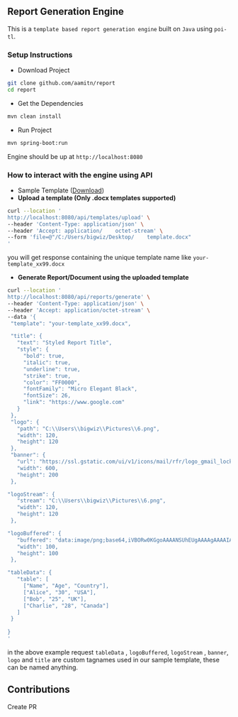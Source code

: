 ## Report Generation Engine

This is a `template based report generation engine` built on `Java` using `poi-tl`.

### Setup Instructions

 - Download Project

 ```sh
git clone github.com/aamitn/report
cd report
```
- Get the Dependencies

 ```sh
mvn clean install
```
- Run Project

 ```sh
mvn spring-boot:run
```

Engine should be up at `http://localhost:8080`

### How to interact with the engine using API

- Sample Template ([Download](https://www.github.com))
- **Upload a template (Only .docx templates supported)**

 ```sh
curl --location ' 
http://localhost:8080/api/templates/upload' \
--header 'Content-Type: application/json' \
--header 'Accept: application/    octet-stream' \
--form 'file=@"/C:/Users/bigwiz/Desktop/    template.docx"
'
```
you will get response containing the unique template name like `your-template_xx99.docx`


- **Generate Report/Document  using the uploaded template**

 ```sh
curl --location '
http://localhost:8080/api/reports/generate' \
--header 'Content-Type: application/json' \
--header 'Accept: application/octet-stream' \
--data '{
  "template": "your-template_xx99.docx",

  "title": {
    "text": "Styled Report Title",
    "style": {
      "bold": true,
      "italic": true,
      "underline": true,
      "strike": true,
      "color": "FF0000",
      "fontFamily": "Micro Elegant Black",
      "fontSize": 26,
      "link": "https://www.google.com"
    }
  },
  "logo": {
    "path": "C:\\Users\\bigwiz\\Pictures\\6.png",
    "width": 120,
    "height": 120
  },
  "banner": {
    "url": "https://ssl.gstatic.com/ui/v1/icons/mail/rfr/logo_gmail_lockup_dark_2x_r5.png",
    "width": 600,
    "height": 200
  },

 "logoStream": {
    "stream": "C:\\Users\\bigwiz\\Pictures\\6.png",
    "width": 120,
    "height": 120
  },

 "logoBuffered": {
    "buffered": "data:image/png;base64,iVBORw0KGgoAAAANSUhEUgAAAAgAAAAIAQMAAAD+wSzIAAAABlBMVEX///+/v7+jQ3Y5AAAADklEQVQI12P4AIX8EAgALgAD/aNpbtEAAAAASUVORK5CYII",
    "width": 100,
    "height": 100
  },

 "tableData": {
    "table": [
      ["Name", "Age", "Country"],
      ["Alice", "30", "USA"],
      ["Bob", "25", "UK"],
      ["Charlie", "28", "Canada"]
    ]
  }
  
}
'
```

in the above example request `tableData` , `logoBuffered`, `logoStream` , `banner`, `logo` and `title` are custom tagnames used in our sample template, these can be named anything.


## Contributions
Create PR